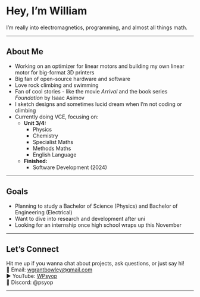 # Hey, I’m William  
I’m really into electromagnetics, programming, and almost all things math.

---

## About Me

- Working on an optimizer for linear motors and building my own linear motor for big-format 3D printers  
- Big fan of open-source hardware and software 
- Love rock climbing and swimming  
- Fan of cool stories - like the movie *Arrival* and the book series *Foundation* by Isaac Asimov  
- I sketch designs and sometimes lucid dream when I’m not coding or climbing  
- Currently doing VCE, focusing on:  
  - **Unit 3/4:**  
    - Physics  
    - Chemistry  
    - Specialist Maths  
    - Methods Maths  
    - English Language  
  - **Finished:**  
    - Software Development (2024)

---

## Goals

- Planning to study a Bachelor of Science (Physics) and Bachelor of Engineering (Electrical)  
- Want to dive into research and development after uni  
- Looking for an internship once high school wraps up this November

---

## Let’s Connect

Hit me up if you wanna chat about projects, ask questions, or just say hi!  
📧 Email: [wgrantbowley@gmail.com](mailto:wgrantbowley@gmail.com)  
▶️ YouTube: [WPsyop](https://www.youtube.com/@WPsyop)  
💬 Discord: @psyop

---
